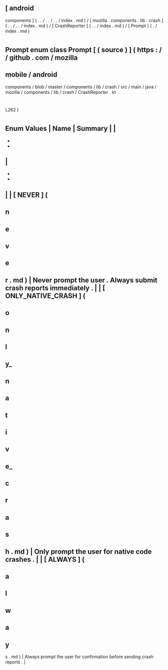 [
android
-
components
]
(
.
.
/
.
.
/
.
.
/
index
.
md
)
/
[
mozilla
.
components
.
lib
.
crash
]
(
.
.
/
.
.
/
index
.
md
)
/
[
CrashReporter
]
(
.
.
/
index
.
md
)
/
[
Prompt
]
(
.
/
index
.
md
)
#
Prompt
enum
class
Prompt
[
(
source
)
]
(
https
:
/
/
github
.
com
/
mozilla
-
mobile
/
android
-
components
/
blob
/
master
/
components
/
lib
/
crash
/
src
/
main
/
java
/
mozilla
/
components
/
lib
/
crash
/
CrashReporter
.
kt
#
L262
)
#
#
#
Enum
Values
|
Name
|
Summary
|
|
-
-
-
|
-
-
-
|
|
[
NEVER
]
(
-
n
-
e
-
v
-
e
-
r
.
md
)
|
Never
prompt
the
user
.
Always
submit
crash
reports
immediately
.
|
|
[
ONLY_NATIVE_CRASH
]
(
-
o
-
n
-
l
-
y_
-
n
-
a
-
t
-
i
-
v
-
e_
-
c
-
r
-
a
-
s
-
h
.
md
)
|
Only
prompt
the
user
for
native
code
crashes
.
|
|
[
ALWAYS
]
(
-
a
-
l
-
w
-
a
-
y
-
s
.
md
)
|
Always
prompt
the
user
for
confirmation
before
sending
crash
reports
.
|
